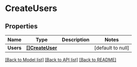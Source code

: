 # CreateUsers

## Properties
Name | Type | Description | Notes
------------ | ------------- | ------------- | -------------
**Users** | [**[]CreateUser**](CreateUser.md) |  | [default to null]

[[Back to Model list]](../README.md#documentation-for-models) [[Back to API list]](../README.md#documentation-for-api-endpoints) [[Back to README]](../README.md)

